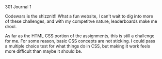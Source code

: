 #
301 Journal 1

Codewars is the shizznit!!  What a fun website, I can't wait to dig into more of these challenges, and with my competitve nature, leaderboards make me drool.

As far as the HTML CSS portion of the assignments, this is still a challenge for me.  For some reason, basic CSS concepts are not sticking.  I could pass a multiple choice test for what things do in CSS, but making it work feels more difficult than maybe it should be.  
